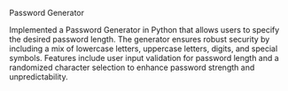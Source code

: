 Password Generator

Implemented a Password Generator in Python that allows users to specify the desired password length. The generator ensures robust security by including a mix of lowercase letters, uppercase letters, digits, and special symbols. Features include user input validation for password length and a randomized character selection to enhance password strength and unpredictability.
